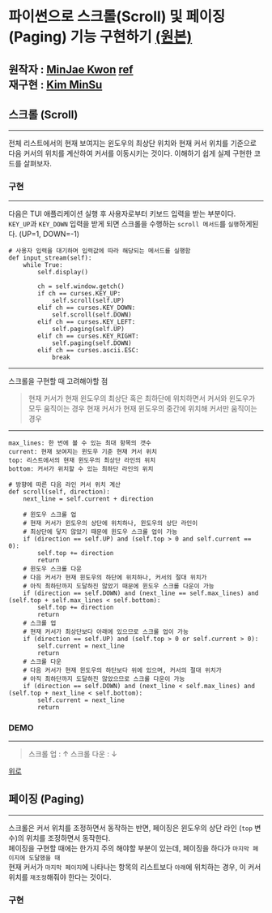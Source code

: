 파이썬으로 스크롤(Scroll) 및 페이징(Paging) 기능 구현하기 [(원본)](https://github.com/mingrammer/python-curses-scroll-example)
===================================================================
원작자 : [MinJae Kwon](https://github.com/mingrammer) [ref](https://mingrammer.com/how-to-implement-the-scroll-and-paging-in-python-curses/)</br>
재구현 : [Kim MinSu](https://github.com/alstn2468)
-------------------------------------------------
## 스크롤 (Scroll)
- - -
전체 리스트에서의 현재 보여지는 윈도우의 최상단 위치와 현재 커서 위치를 기준으로</br>
다음 커서의 위치를 계산하여 커서를 이동시키는 것이다. 이해하기 쉽게 실제 구현한 코드를 살펴보자.
### 구현
- - -
다음은 TUI 애플리케이션 실행 후 사용자로부터 키보드 입력을 받는 부분이다.</br>
`KEY_UP`과 `KEY_DOWN` 입력을 받게 되면 스크롤을 수행하는 `scroll 메서드`를 `실행`하게된다. (UP=1, DOWN=-1)

```
# 사용자 입력을 대기하며 입력값에 따라 해당되는 메서드를 실행함
def input_stream(self):
    while True:
        self.display()

        ch = self.window.getch()
        if ch == curses.KEY_UP:
            self.scroll(self.UP)
        elif ch == curses.KEY_DOWN:
            self.scroll(self.DOWN)
        elif ch == curses.KEY_LEFT:
            self.paging(self.UP)
        elif ch == curses.KEY_RIGHT:
            self.paging(self.DOWN)
        elif ch == curses.ascii.ESC:
            break
```
- - -

스크롤을 구현할 때 고려해야할 점
> 현재 커서가 현재 윈도우의 최상단 혹은 최하단에 위치하면서 커서와 윈도우가 모두 움직이는 경우
> 현재 커서가 현재 윈도우의 중간에 위치해 커서만 움직이는 경우
- - -

```
max_lines: 한 번에 볼 수 있는 최대 항목의 갯수
current: 현재 보여지는 윈도우 기준 현재 커서 위치
top: 리스트에서의 현재 윈도우의 최상단 라인의 위치
bottom: 커서가 위치할 수 있는 최하단 라인의 위치

# 방향에 따른 다음 라인 커서 위치 계산
def scroll(self, direction):
    next_line = self.current + direction

    # 윈도우 스크롤 업
    # 현재 커서가 윈도우의 상단에 위치하나, 윈도우의 상단 라인이
    # 최상단에 닿지 않았기 때문에 윈도우 스크롤 업이 가능
    if (direction == self.UP) and (self.top > 0 and self.current == 0):
        self.top += direction
        return
    # 윈도우 스크롤 다운
    # 다음 커서가 현재 윈도우의 하단에 위치하나, 커서의 절대 위치가
    # 아직 최하단까지 도달하진 않았기 때문에 윈도우 스크롤 다운이 가능
    if (direction == self.DOWN) and (next_line == self.max_lines) and (self.top + self.max_lines < self.bottom):
        self.top += direction
        return
    # 스크롤 업
    # 현재 커서가 최상단보다 아래에 있으므로 스크롤 업이 가능
    if (direction == self.UP) and (self.top > 0 or self.current > 0):
        self.current = next_line
        return
    # 스크롤 다운
    # 다음 커서가 현재 윈도우의 하단보다 위에 있으며, 커서의 절대 위치가
    # 아직 최하단까지 도달하진 않았으므로 스크롤 다운이 가능
    if (direction == self.DOWN) and (next_line < self.max_lines) and (self.top + next_line < self.bottom):
        self.current = next_line
        return
```

### DEMO
- - -
> 스크롤 업 : ↑
> 스크롤 다운 : ↓

[위로](#Scroll)
</br>

## 페이징 (Paging)
- - -
스크롤은 커서 위치를 조정하면서 동작하는 반면, 페이징은 윈도우의 상단 라인 (`top` 변수)의 위치를 조정하면서 동작한다.</br>
페이징을 구현할 때에는 한가지 주의 해야할 부분이 있는데, 페이징을 하다가 `마지막 페이지에 도달했을 때`</br>
현재 커서가 `마지막 페이지`에 나타나는 항목의 리스트보다 `아래`에 위치하는 경우, 이 커서 위치를 `재조정`해줘야 한다는 것이다.

### 구현
